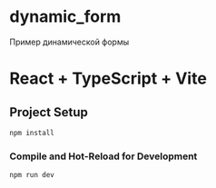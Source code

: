 # dynamic_form
 Пример динамической формы
# React + TypeScript + Vite

## Project Setup

```sh
npm install
```

### Compile and Hot-Reload for Development

```sh
npm run dev
```
